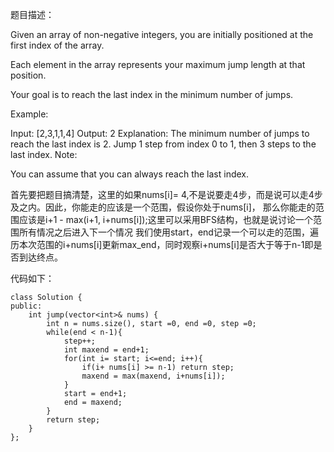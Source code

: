 题目描述：

Given an array of non-negative integers, you are initially positioned at the first index of the array.

Each element in the array represents your maximum jump length at that position.

Your goal is to reach the last index in the minimum number of jumps.

Example:

Input: [2,3,1,1,4]
Output: 2
Explanation: The minimum number of jumps to reach the last index is 2.
    Jump 1 step from index 0 to 1, then 3 steps to the last index.
Note:

You can assume that you can always reach the last index.

首先要把题目搞清楚，这里的如果nums[i]= 4,不是说要走4步，而是说可以走4步及之内。因此，你能走的应该是一个范围，假设你处于nums[i]，
那么你能走的范围应该是i+1 - max(i+1, i+nums[i]);这里可以采用BFS结构，也就是说讨论一个范围所有情况之后进入下一个情况
我们使用start，end记录一个可以走的范围，遍历本次范围的i+nums[i]更新max_end，同时观察i+nums[i]是否大于等于n-1即是否到达终点。

代码如下：
```
class Solution {
public:
    int jump(vector<int>& nums) {
        int n = nums.size(), start =0, end =0, step =0;
        while(end < n-1){
            step++;
            int maxend = end+1;
            for(int i= start; i<=end; i++){
                if(i+ nums[i] >= n-1) return step;
                maxend = max(maxend, i+nums[i]);
            }
            start = end+1; 
            end = maxend;
        }
        return step;
    }
};
```
